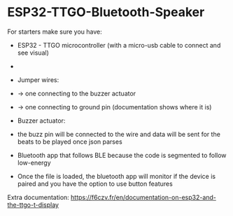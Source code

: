 ﻿# ESP32-TTGO-Bluetooth-Speaker

For starters make sure you have:
- ESP32 - TTGO microcontroller (with a micro-usb cable to connect and see visual)
- 
- Jumper wires:
- -> one connecting to the buzzer actuator
- -> one connecting to ground pin (documentation shows where it is)

- Buzzer actuator:
- the buzz pin will be connected to the wire and data will be sent for the beats to be played once json parses

- Bluetooth app that follows BLE because the code is segmented to follow low-energy
- Once the file is loaded, the bluetooth app will monitor if the device is paired and you have the option to use button features


Extra documentation:
https://f6czv.fr/en/documentation-on-esp32-and-the-ttgo-t-display
